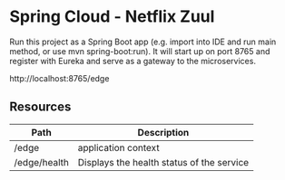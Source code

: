 # Spring Cloud - Netflix Zuul

Run this project as a Spring Boot app (e.g. import into IDE and run main method, or use mvn spring-boot:run). 
It will start up on port 8765 and register with Eureka and serve as a gateway to the microservices.

http://localhost:8765/edge


## Resources

| Path             | Description  |
|------------------|--------------|
| /edge | application context |
| /edge/health | Displays the health status of the service |

